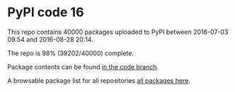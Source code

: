 # PyPI code 16

This repo contains 40000 packages uploaded to PyPI between 
2016-07-03 09:54 and 2016-08-28 20:14.

The repo is 98% (39202/40000) complete.

Package contents can be found [in the code branch](https://github.com/pypi-data/pypi-mirror-16/tree/code/packages).

A browsable package list for all repositories [all packages here](https://pypi-data.github.io/website/repositories/pypi-mirror-16).



